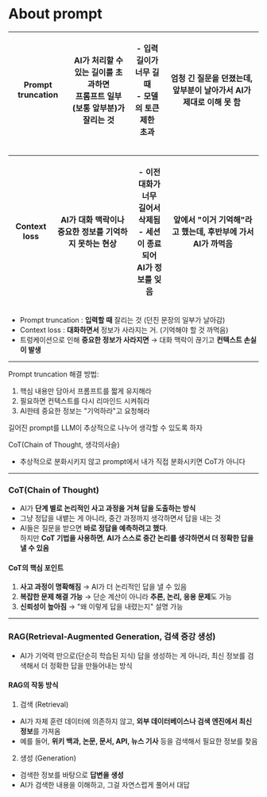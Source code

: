 # About prompt

| Prompt truncation | <p>AI가 처리할 수 있는 길이를 초과하면<br><strong>프롬프트 일부(보통 앞부분)가 잘리는 것</strong></p> | <p>- 입력 길이가 <br>   너무 길 때<br>- 모델의 토큰 제한 <br>   초과</p> | 엄청 긴 질문을 던졌는데, 앞부분이 날아가서 AI가 제대로 이해 못 함 |
| ----------------- | ----------------------------------------------------------------------- | ------------------------------------------------------ | --------------------------------------- |

| Context loss | AI가 대화 맥락이나 중요한 정보를 **기억하지 못하는 현상** | <p>- 이전 대화가 너무 <br>   길어서 삭제됨<br>- 세션이 종료되어 <br>   AI가 정보를 잊음</p> | 앞에서 "이거 기억해"라고 했는데, 후반부에 가서 AI가 까먹음 |
| ------------ | ----------------------------------- | ----------------------------------------------------------------- | ----------------------------------- |

* Prompt truncation : **입력할 때** 잘리는 것 (던진 문장의 일부가 날아감)
* Context loss : **대화하면서** 정보가 사라지는 거. (기억해야 할 것 까먹음)
* 트렁케이션으로 인해 **중요한 정보가 사라지면** → 대화 맥락이 끊기고 **컨텍스트 손실이 발생**

***

Prompt truncation 해결 방법:

1. 핵심 내용만 담아서 프롬프트를 짧게 유지해라
2. 필요하면 컨텍스트를 다시 리마인드 시켜줘라
3. AI한테 중요한 정보는 "기억하라"고 요청해라

길어진 prompt를 LLM이 추상적으로 나누어 생각할 수 있도록 하자

CoT(Chain of Thought, 생각의사슬)

* 추상적으로 분화시키지 않고 prompt에서 내가 직접 분화시키면 CoT가 아니다

***

### CoT(Chain of Thought)

* AI가 **단계 별로 논리적인 사고 과정을 거쳐 답을 도출하는 방식**
* 그냥 정답을 내뱉는 게 아니라, 중간 과정까지 생각하면서 답을 내는 것
* AI들은 질문을 받으면 **바로 정답을 예측하려고 했다**.\
  하지만 **CoT 기법을 사용하면**, **AI가 스스로 중간 논리를 생각하면서 더 정확한 답을 낼 수 있음**

#### CoT의 핵심 포인트

1. **사고 과정이 명확해짐** → AI가 더 논리적인 답을 낼 수 있음
2. **복잡한 문제 해결 가능** → 단순 계산이 아니라 **추론, 논리, 응용 문제**도 가능
3. **신뢰성이 높아짐** → "왜 이렇게 답을 내렸는지" 설명 가능





***

### RAG(Retrieval-Augmented Generation, 검색 증강 생성)

* AI가 기억력 만으로(단순히 학습된 지식) 답을 생성하는 게 아니라, 최신 정보를 검색해서 더 정확한 답을 만들어내는 방식

#### RAG의 작동 방식

1. 검색 (Retrieval)

* AI가 자체 훈련 데이터에 의존하지 않고, **외부 데이터베이스나 검색 엔진에서 최신 정보**를 가져옴
* 예를 들어, **위키 백과, 논문, 문서, API, 뉴스 기사** 등을 검색해서 필요한 정보를 찾음

2. 생성 (Generation)

* 검색한 정보를 바탕으로 **답변을 생성**
* AI가 검색한 내용을 이해하고, 그걸 자연스럽게 풀어서 대답





